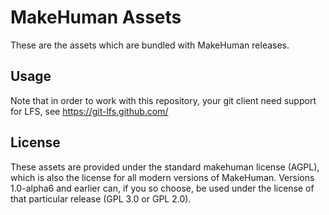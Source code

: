 # MakeHuman Assets

These are the assets which are bundled with MakeHuman releases.

## Usage

Note that in order to work with this repository, your git client need support for LFS, see https://git-lfs.github.com/

## License

These assets are provided under the standard makehuman license (AGPL), which is also the license for all modern 
versions of MakeHuman. Versions 1.0-alpha6 and earlier can, if you so choose, be used under the license of that particular release (GPL 3.0 or GPL 2.0).

